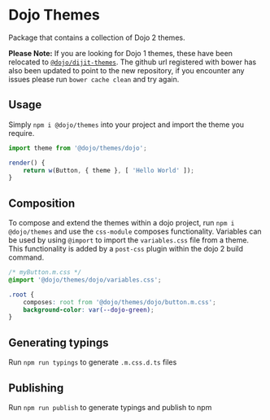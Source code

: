 # Dojo Themes

Package that contains a collection of Dojo 2 themes.

**Please Note:** If you are looking for Dojo 1 themes, these have been relocated to [`@dojo/dijit-themes`](https://github.com/dojo/dijit-themes). The github url registered with bower has also been updated to point to the new repository, if you encounter any issues please run `bower cache clean` and try again.

## Usage

Simply `npm i @dojo/themes` into your project and import the theme you require.

``` ts
import theme from '@dojo/themes/dojo';

render() {
	return w(Button, { theme }, [ 'Hello World' ]);
}
```

## Composition

To compose and extend the themes within a dojo project, run `npm i @dojo/themes` and use the `css-module` composes functionality.
Variables can be used by using `@import` to import the `variables.css` file from a theme. This functionality is added by a `post-css` plugin within the dojo 2 build command.

``` css
/* myButton.m.css */
@import '@dojo/themes/dojo/variables.css';

.root {
	composes: root from '@dojo/themes/dojo/button.m.css';
	background-color: var(--dojo-green);
}
```

## Generating typings

Run `npm run typings` to generate `.m.css.d.ts` files

## Publishing

Run `npm run publish` to generate typings and publish to npm
